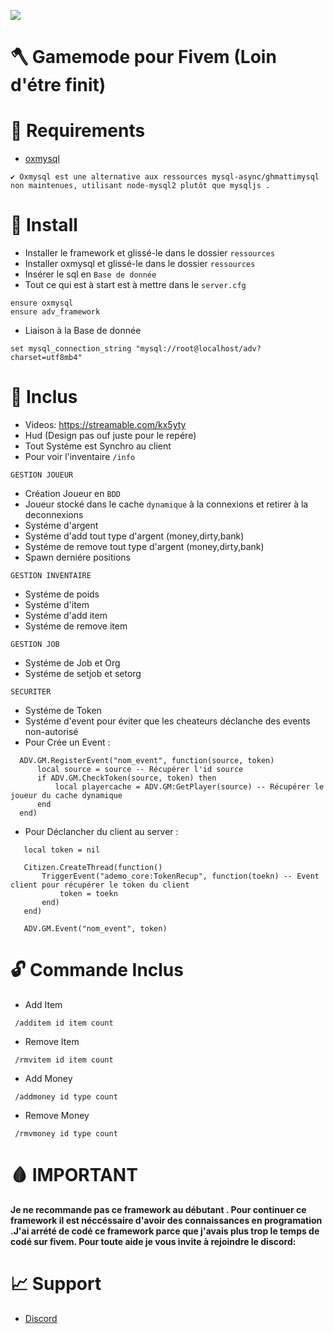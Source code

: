 
<a href="https://hits.seeyoufarm.com"><img src="https://hits.seeyoufarm.com/api/count/incr/badge.svg?url=https%3A%2F%2Fgithub .com%2FAdemoDEV%2Fademo_framework&count_bg=%230051C4&title_bg=%238E3737&icon=&icon_color=%230046FF&title=Visiteur&edge_flat=false"/></a>

# 🪓 Gamemode pour Fivem (Loin d'étre finit) 

# 📌 Requirements

- [oxmysql](https://github.com/overextended/oxmysql/)

```
✔️ Oxmysql est une alternative aux ressources mysql-async/ghmattimysql non maintenues, utilisant node-mysql2 plutôt que mysqljs .
```

# 📝 Install

- Installer le framework et glissé-le dans le dossier ```ressources```
- Installer oxmysql et glissé-le dans le dossier ```ressources```
- Insérer le sql en ```Base de donnée```
- Tout ce qui est à start est à mettre dans le ```server.cfg```

```
ensure oxmysql
ensure adv_framework
```

- Liaison à la Base de donnée

```
set mysql_connection_string "mysql://root@localhost/adv?charset=utf8mb4"
```

# 📍 Inclus

  - Videos: https://streamable.com/kx5yty
  - Hud (Design pas ouf juste pour le repére)
  - Tout Systéme est Synchro au client
  - Pour voir l'inventaire ```/info```
  
 ```GESTION JOUEUR```
 
 - Création Joueur en ```BDD```
 - Joueur stocké dans le cache ```dynamique``` à la connexions et retirer à la deconnexions
 - Systéme d'argent
 - Systéme d'add tout type d'argent (money,dirty,bank)
 - Systéme de remove tout type d'argent (money,dirty,bank)
 - Spawn derniére positions

 ```GESTION INVENTAIRE```
 
 - Systéme de poids
 - Systéme d'item
 - Systéme d'add item
 - Systéme de remove item

 ```GESTION JOB```
 
 - Systéme de Job et Org
 - Systéme de setjob et setorg
    
 
 ```SECURITER```
 
 - Systéme de Token
 - Systéme d'event pour éviter que les cheateurs déclanche des events non-autorisé
 - Pour Crée un Event :

```
  ADV.GM.RegisterEvent("nom_event", function(source, token)
      local source = source -- Récupérer l'id source
      if ADV.GM.CheckToken(source, token) then
          local playercache = ADV.GM:GetPlayer(source) -- Récupérer le joueur du cache dynamique
      end
  end)
```
 - Pour Déclancher du client au server :
 
 ```
    local token = nil

    Citizen.CreateThread(function()
        TriggerEvent("ademo_core:TokenRecup", function(toekn) -- Event client pour récupérer le token du client
            token = toekn
        end)
    end)

    ADV.GM.Event("nom_event", token)
 ```
 
# 🔓 Commande Inclus
  
  - Add Item
  
  ``` /additem id item count```
  
  - Remove Item
 
  ``` /rmvitem id item count```
  
  - Add Money

  ``` /addmoney id type count```
  
  - Remove Money
  
  ``` /rmvmoney id type count```
  
  # 🩸 IMPORTANT
  
 **Je ne recommande pas ce framework au débutant . Pour continuer ce framework il est néccéssaire d'avoir des connaissances en programation .J'ai arrété de codé ce framework parce que j'avais plus trop le temps de codé sur fivem. Pour toute aide je vous invite à rejoindre le discord:**
 
  # 📈 Support
  
  - [Discord](https://discord.gg/5tb5uPa8TF)
 
 
 
   

   
  

    
    
    

